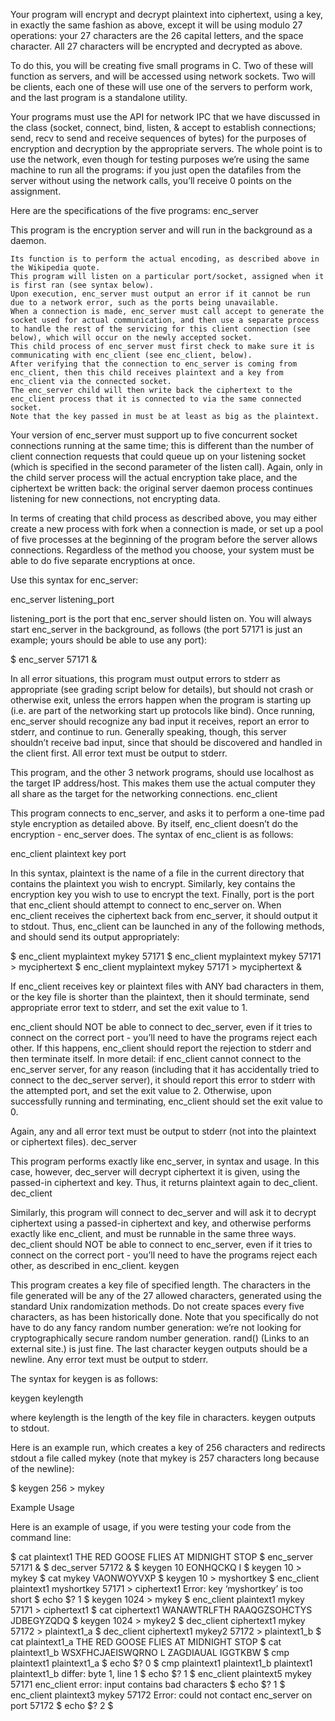 Your program will encrypt and decrypt plaintext into ciphertext, using a key, in exactly the same fashion as above, except it will be using modulo 27 operations: your 27 characters are the 26 capital letters, and the space character. All 27 characters will be encrypted and decrypted as above.

To do this, you will be creating five small programs in C. Two of these will function as servers, and will be accessed using network sockets. Two will be clients, each one of these will use one of the servers to perform work, and the last program is a standalone utility.

Your programs must use the API for network IPC that we have discussed in the class (socket, connect, bind, listen, & accept to establish connections; send, recv to send and receive sequences of bytes) for the purposes of encryption and decryption by the appropriate servers. The whole point is to use the network, even though for testing purposes we’re using the same machine to run all the programs: if you just open the datafiles from the server without using the network calls, you’ll receive 0 points on the assignment.

Here are the specifications of the five programs:
enc_server

This program is the encryption server and will run in the background as a daemon.

    Its function is to perform the actual encoding, as described above in the Wikipedia quote.
    This program will listen on a particular port/socket, assigned when it is first ran (see syntax below).
    Upon execution, enc_server must output an error if it cannot be run due to a network error, such as the ports being unavailable.
    When a connection is made, enc_server must call accept to generate the socket used for actual communication, and then use a separate process to handle the rest of the servicing for this client connection (see below), which will occur on the newly accepted socket.
    This child process of enc_server must first check to make sure it is communicating with enc_client (see enc_client, below).
    After verifying that the connection to enc_server is coming from enc_client, then this child receives plaintext and a key from enc_client via the connected socket.
    The enc_server child will then write back the ciphertext to the enc_client process that it is connected to via the same connected socket.
    Note that the key passed in must be at least as big as the plaintext.

Your version of enc_server must support up to five concurrent socket connections running at the same time; this is different than the number of client connection requests that could queue up on your listening socket (which is specified in the second parameter of the listen call). Again, only in the child server process will the actual encryption take place, and the ciphertext be written back: the original server daemon process continues listening for new connections, not encrypting data.

In terms of creating that child process as described above, you may either create a new process with fork when a connection is made, or set up a pool of five processes at the beginning of the program before the server allows connections. Regardless of the method you choose, your system must be able to do five separate encryptions at once.

Use this syntax for enc_server:

enc_server listening_port

listening_port is the port that enc_server should listen on. You will always start enc_server in the background, as follows (the port 57171 is just an example; yours should be able to use any port):

$ enc_server 57171 &

In all error situations, this program must output errors to stderr as appropriate (see grading script below for details), but should not crash or otherwise exit, unless the errors happen when the program is starting up (i.e. are part of the networking start up protocols like bind). Once running, enc_server should recognize any bad input it receives, report an error to stderr, and continue to run. Generally speaking, though, this server shouldn’t receive bad input, since that should be discovered and handled in the client first. All error text must be output to stderr.

This program, and the other 3 network programs, should use localhost as the target IP address/host. This makes them use the actual computer they all share as the target for the networking connections.
enc_client

This program connects to enc_server, and asks it to perform a one-time pad style encryption as detailed above. By itself, enc_client doesn’t do the encryption - enc_server does. The syntax of enc_client is as follows:

enc_client plaintext key port

In this syntax, plaintext is the name of a file in the current directory that contains the plaintext you wish to encrypt. Similarly, key contains the encryption key you wish to use to encrypt the text. Finally, port is the port that enc_client should attempt to connect to enc_server on. When enc_client receives the ciphertext back from enc_server, it should output it to stdout. Thus, enc_client can be launched in any of the following methods, and should send its output appropriately:

$ enc_client myplaintext mykey 57171
$ enc_client myplaintext mykey 57171 > myciphertext
$ enc_client myplaintext mykey 57171 > myciphertext &

If enc_client receives key or plaintext files with ANY bad characters in them, or the key file is shorter than the plaintext, then it should terminate, send appropriate error text to stderr, and set the exit value to 1.

enc_client should NOT be able to connect to dec_server, even if it tries to connect on the correct port - you’ll need to have the programs reject each other. If this happens, enc_client should report the rejection to stderr and then terminate itself. In more detail: if enc_client cannot connect to the enc_server server, for any reason (including that it has accidentally tried to connect to the dec_server server), it should report this error to stderr with the attempted port, and set the exit value to 2. Otherwise, upon successfully running and terminating, enc_client should set the exit value to 0.

Again, any and all error text must be output to stderr (not into the plaintext or ciphertext files).
dec_server

This program performs exactly like enc_server, in syntax and usage. In this case, however, dec_server will decrypt ciphertext it is given, using the passed-in ciphertext and key. Thus, it returns plaintext again to dec_client.
dec_client

Similarly, this program will connect to dec_server and will ask it to decrypt ciphertext using a passed-in ciphertext and key, and otherwise performs exactly like enc_client, and must be runnable in the same three ways. dec_client should NOT be able to connect to enc_server, even if it tries to connect on the correct port - you’ll need to have the programs reject each other, as described in enc_client.
keygen

This program creates a key file of specified length. The characters in the file generated will be any of the 27 allowed characters, generated using the standard Unix randomization methods. Do not create spaces every five characters, as has been historically done. Note that you specifically do not have to do any fancy random number generation: we’re not looking for cryptographically secure random number generation. rand() (Links to an external site.) is just fine. The last character keygen outputs should be a newline. Any error text must be output to stderr.

The syntax for keygen is as follows:

keygen keylength

where keylength is the length of the key file in characters. keygen outputs to stdout.

Here is an example run, which creates a key of 256 characters and redirects stdout a file called mykey (note that mykey is 257 characters long because of the newline):

$ keygen 256 > mykey


Example Usage

Here is an example of usage, if you were testing your code from the command line:

$ cat plaintext1
THE RED GOOSE FLIES AT MIDNIGHT STOP
$ enc_server 57171 &
$ dec_server 57172 &
$ keygen 10
EONHQCKQ I
$ keygen 10 > mykey
$ cat mykey
VAONWOYVXP
$ keygen 10 > myshortkey
$ enc_client plaintext1 myshortkey 57171 > ciphertext1
Error: key ‘myshortkey’ is too short
$ echo $?
1
$ keygen 1024 > mykey
$ enc_client plaintext1 mykey 57171 > ciphertext1
$ cat ciphertext1
WANAWTRLFTH RAAQGZSOHCTYS JDBEGYZQDQ
$ keygen 1024 > mykey2
$ dec_client ciphertext1 mykey 57172 > plaintext1_a
$ dec_client ciphertext1 mykey2 57172 > plaintext1_b
$ cat plaintext1_a
THE RED GOOSE FLIES AT MIDNIGHT STOP
$ cat plaintext1_b
WSXFHCJAEISWQRNO L ZAGDIAUAL IGGTKBW
$ cmp plaintext1 plaintext1_a
$ echo $?
0
$ cmp plaintext1 plaintext1_b
plaintext1 plaintext1_b differ: byte 1, line 1
$ echo $?
1
$ enc_client plaintext5 mykey 57171
enc_client error: input contains bad characters
$ echo $?
1
$ enc_client plaintext3 mykey 57172
Error: could not contact enc_server on port 57172
$ echo $?
2
$
